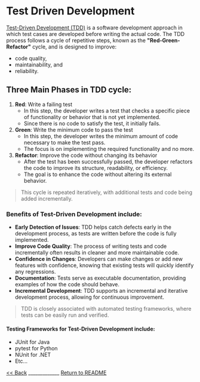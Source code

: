 # Test Driven Development

[Test-Driven Development (TDD)](https://en.wikipedia.org/wiki/Test-driven_development) is a software development approach in which test cases are developed before writing the actual code. 
The TDD process follows a cycle of repetitive steps, known as the **"Red-Green-Refactor"** cycle, and is designed to improve: 
  - code quality,
  - maintainability, and
  - reliability.


## Three Main Phases in TDD cycle: 

1. **Red**: Write a failing test
   - In this step, the developer writes a test that checks a specific piece of functionality or behavior that is not yet implemented.
   - Since there is no code to satisfy the test, it initially fails.
2. **Green**: Write the minimum code to pass the test
   -  In this step, the developer writes the minimum amount of code necessary to make the test pass.
   -  The focus is on implementing the required functionality and no more.
3. **Refactor**: Improve the code without changing its behavior
   - After the test has been successfully passed, the developer refactors the code to improve its structure, readability, or efficiency.
   - The goal is to enhance the code without altering its external behavior.


> This cycle is repeated iteratively, with additional tests and code being added incrementally.

### Benefits of Test-Driven Development include:

* **Early Detection of Issues**: TDD helps catch defects early in the development process, as tests are written before the code is fully implemented.
* **Improve Code Quality**: The process of writing tests and code incrementally often results in cleaner and more maintainable code.
* **Confidence in Changes**: Developers can make changes or add new features with confidence, knowing that existing tests will quickly identify any regressions.
* **Documentation**: Tests serve as executable documentation, providing examples of how the code should behave.
* **Incremental Development**: TDD supports an incremental and iterative development process, allowing for continuous improvement.


> TDD is closely associated with automated testing frameworks, where tests can be easily run and verified.

#### Testing Frameworks for Test-Driven Development include:

* JUnit for Java
* pytest for Python
* NUnit for .NET
* Etc...



[<< Back](Acceptance_Testing.md)      _____________     [Return to README](README.md)
